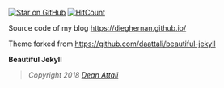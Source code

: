[![Star on GitHub][github-star-badge]][github-star]
[![HitCount](http://hits.dwyl.com/dieghernan/dieghernangithubio.svg)](http://hits.dwyl.com/dieghernan/dieghernangithubio)

Source code of my blog https://dieghernan.github.io/

Theme forked from https://github.com/daattali/beautiful-jekyll


**Beautiful Jekyll**
> *Copyright 2018 [Dean Attali](https://deanattali.com)*


[github-star]: https://github.com/dieghernan/dieghernan.github.io/stargazers
[github-star-badge]: https://img.shields.io/github/stars/dieghernan/dieghernan.github.io.svg?style=social

